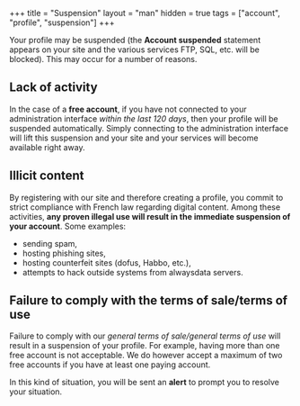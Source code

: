 +++
title = "Suspension"
layout = "man"
hidden = true
tags = ["account", "profile", "suspension"]
+++

Your profile may be suspended (the **Account suspended** statement appears on your site and the various services FTP, SQL, etc. will be blocked). This may occur for a number of reasons.

## Lack of activity

In the case of a **free account**, if you have not connected to your administration interface *within the last 120 days*, then your profile will be suspended automatically. Simply connecting to the administration interface will lift this suspension and your site and your services will become available right away.

## Illicit content

By registering with our site and therefore creating a profile, you commit to strict compliance with French law regarding digital content. Among these activities, **any proven illegal use will result in the immediate suspension of your account**. Some examples:

  - sending spam,
  - hosting phishing sites,
  - hosting counterfeit sites (dofus, Habbo, etc.),
  - attempts to hack outside systems from alwaysdata servers.

## Failure to comply with the terms of sale/terms of use

Failure to comply with our *general terms of sale/general terms of use* will result in a suspension of your profile. For example, having more than one free account is not acceptable. We do however accept a maximum of two free accounts if you have at least one paying account.

In this kind of situation, you will be sent an **alert** to prompt you to resolve your situation.
